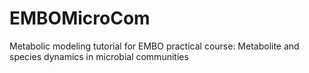 # EMBOMicroCom
Metabolic modeling tutorial for EMBO practical course: Metabolite and species dynamics in microbial communities
